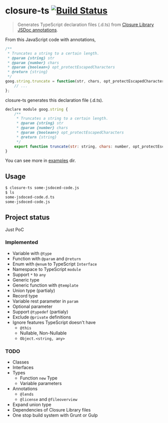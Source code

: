 closure-ts [![Build Status](https://travis-ci.org/teppeis/closure-ts.svg?branch=master)](https://travis-ci.org/teppeis/closure-ts)
====

> Generates TypeScript declaration files (.d.ts) from [Closure Library JSDoc annotations](https://developers.google.com/closure/compiler/docs/js-for-compiler).

From this JavaScript code with annotations,
```javascript
/**
 * Truncates a string to a certain length.
 * @param {string} str
 * @param {number} chars
 * @param {boolean=} opt_protectEscapedCharacters
 * @return {string}
 */
goog.string.truncate = function(str, chars, opt_protectEscapedCharacters) {
    // ...
};
```
closure-ts generates this declaration file (.d.ts).
```javascript
declare module goog.string {
    /**
     * Truncates a string to a certain length.
     * @param {string} str
     * @param {number} chars
     * @param {boolean=} opt_protectEscapedCharacters
     * @return {string}
     */
    export function truncate(str: string, chars: number, opt_protectEscapedCharacters?: boolean): string;
}
```

You can see more in [examples](https://github.com/teppeis/closure-ts/tree/master/examples) dir.

## Usage

```bash
$ closure-ts some-jsdoced-code.js
$ ls
some-jsdoced-code.d.ts
some-jsdoced-code.js
```

## Project status

Just PoC

### Implemented

* Variable with `@type`
* Function with `@param` and `@return`
* Enum with `@enum` to TypeScript `Interface`
* Namespace to TypeScript `module`
* Support `*` to `any`
* Generic type
* Generic function with `@template`
* Union type (partialy)
* Record type
* Variable rest parameter in `param`
* Optional parameter
* Support `@typedef` (partialy)
* Exclude `@private` definitions
* Ignore features TypeScript doesn't have
    * `@this`
    * Nullable, Non-Nullable
    * `Object.<string, any>`

### TODO

* Classes
* Interfaces
* Types
    * Function `new` Type
    * Variable parameters
* Annotations
    * `@lends`
    * `@license` and `@fileoverview`
* Expand union type
* Dependencies of Closure Library files
* One stop build system with Grunt or Gulp
